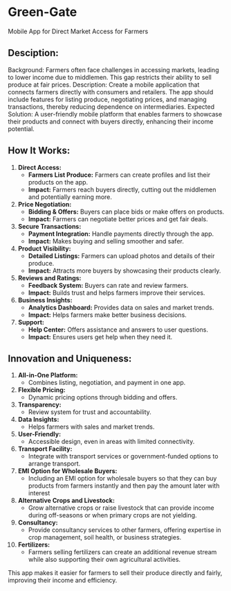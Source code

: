 # **Green-Gate**
Mobile App for Direct Market Access for Farmers

## **Desciption:**
Background: Farmers often face challenges in accessing markets, leading to lower income due to middlemen. This gap restricts their ability to sell produce at fair prices. Description: Create a mobile application that connects farmers directly with consumers and retailers. The app should include features for listing produce, negotiating prices, and managing transactions, thereby reducing dependence on intermediaries. Expected Solution: A user-friendly mobile platform that enables farmers to showcase their products and connect with buyers directly, enhancing their income potential.

## **How It Works:**

1. **Direct Access:**
    - **Farmers List Produce:** Farmers can create profiles and list their products on the app.
    - **Impact:** Farmers reach buyers directly, cutting out the middlemen and potentially earning more.
2. **Price Negotiation:**
    - **Bidding & Offers:** Buyers can place bids or make offers on products.
    - **Impact:** Farmers can negotiate better prices and get fair deals.
3. **Secure Transactions:**
    - **Payment Integration:** Handle payments directly through the app.
    - **Impact:** Makes buying and selling smoother and safer.
4. **Product Visibility:**
    - **Detailed Listings:** Farmers can upload photos and details of their produce.
    - **Impact:** Attracts more buyers by showcasing their products clearly.
5. **Reviews and Ratings:**
    - **Feedback System:** Buyers can rate and review farmers.
    - **Impact:** Builds trust and helps farmers improve their services.
6. **Business Insights:**
    - **Analytics Dashboard:** Provides data on sales and market trends.
    - **Impact:** Helps farmers make better business decisions.
7. **Support:**
    - **Help Center:** Offers assistance and answers to user questions.
    - **Impact:** Ensures users get help when they need it.

## **Innovation and Uniqueness:**

1. **All-in-One Platform:**
    - Combines listing, negotiation, and payment in one app.
2. **Flexible Pricing:**
    - Dynamic pricing options through bidding and offers.
3. **Transparency:**
    - Review system for trust and accountability.
4. **Data Insights:**
    - Helps farmers with sales and market trends.
5. **User-Friendly:**
    - Accessible design, even in areas with limited connectivity.
6. **Transport Facility:**
    - Integrate with transport services or government-funded options to arrange transport.
7. **EMI Option for Wholesale Buyers:**
    - Including an EMI option for wholesale buyers so that they can buy products from farmers instantly and then pay the amount later with interest
8. **Alternative Crops and Livestock:**
    - Grow alternative crops or raise livestock that can provide income during off-seasons or when primary crops are not yielding.
9. **Consultancy:** 
    - Provide consultancy services to other farmers, offering expertise in crop management, soil health, or business strategies.
10. **Fertilizers:**
    - Farmers selling fertilizers can create an additional revenue stream while also supporting their own agricultural activities.

This app makes it easier for farmers to sell their produce directly and fairly, improving their income and efficiency.
